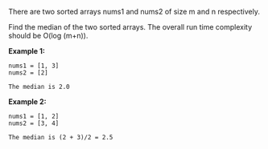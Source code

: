 There are two sorted arrays nums1 and nums2 of size m and n respectively.

Find the median of the two sorted arrays. The overall run time complexity should be O(log (m+n)).

__Example 1:__

```
nums1 = [1, 3]
nums2 = [2]

The median is 2.0
```

__Example 2:__

```
nums1 = [1, 2]
nums2 = [3, 4]

The median is (2 + 3)/2 = 2.5
```
